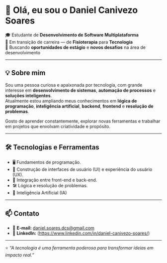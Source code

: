# 👋 Olá, eu sou o Daniel Canivezo Soares

🎓 Estudante de **Desenvolvimento de Software Multiplataforma**  
💼 Em transição de carreira — de **Fisioterapia** para **Tecnologia**  
🚀 Buscando **oportunidades de estágio** e **novos desafios** na área de desenvolvimento  

---

## 💡 Sobre mim

Sou uma pessoa curiosa e apaixonada por tecnologia, com grande interesse em **desenvolvimento de sistemas**, **automação de processos** e **soluções inteligentes**.  
Atualmente estou ampliando meus conhecimentos em **lógica de programação**, **inteligência artificial**, **backend**, **frontend** e **resolução de problemas**.

Gosto de aprender constantemente, explorar novas ferramentas e trabalhar em projetos que envolvam criatividade e propósito.

---

## 🛠️ Tecnologias e Ferramentas

- 🖥️ Fundamentos de programação.
- 🎨 Construção de interfaces de usuário (UI) e experiência do usuário (UX).
- 🔗 Integração entre front-end e back-end.
- 🛠️ Lógica e resolução de problemas.
- 🤖 Inteligência Artificial (IA)



---

## 📫 Contato

- 📧 **E-mail:** daniel.soares.dcs@gmail.com  
- 💼 **LinkedIn:** (https://www.linkedin.com/in/daniel-canivezo-soares/)


---

⭐ _“A tecnologia é uma ferramenta poderosa para transformar ideias em impacto real.”_
